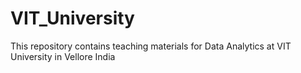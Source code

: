 # VIT_University
This repository contains teaching materials for Data Analytics at VIT University in Vellore India
